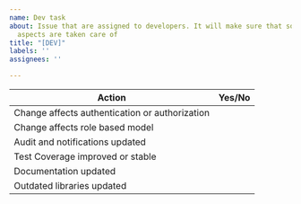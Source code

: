 ```yaml
---
name: Dev task
about: Issue that are assigned to developers. It will make sure that some security
  aspects are taken care of
title: "[DEV]"
labels: ''
assignees: ''

---
```


|Action|Yes/No|
|-------|--------|
|Change affects authentication or authorization||
|Change affects role based model||
|Audit and notifications updated||
|Test Coverage improved or stable||
|Documentation updated||
|Outdated libraries updated||
